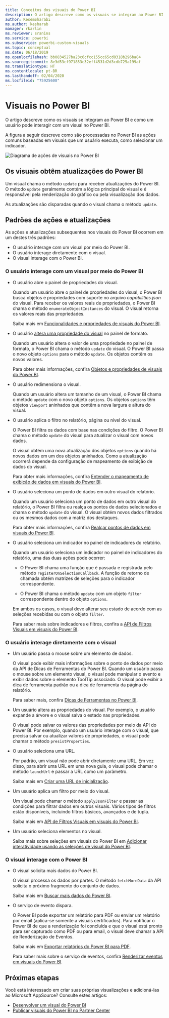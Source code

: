 ```yaml
---
title: Conceitos dos visuais do Power BI
description: O artigo descreve como os visuais se integram ao Power BI e como um usuário pode interagir com um visual no Power BI.
author: KesemSharabi
ms.author: kesharab
manager: rkarlin
ms.reviewer: sranins
ms.service: powerbi
ms.subservice: powerbi-custom-visuals
ms.topic: conceptual
ms.date: 06/18/2019
ms.openlocfilehash: bb0834527ba23c6cfcc155cc65cd0318b296ba84
ms.sourcegitcommit: 8e3d53cf971853c32eff4531d2d3cdb725a199af
ms.translationtype: HT
ms.contentlocale: pt-BR
ms.lasthandoff: 02/04/2020
ms.locfileid: "75925608"
---
```

# <a name="visuals-in-power-bi"></a>Visuais no Power BI

O artigo descreve como os visuais se integram ao Power BI e como um usuário pode interagir com um visual no Power BI. 

A figura a seguir descreve como são processadas no Power BI as ações comuns baseadas em visuais que um usuário executa, como selecionar um indicador.

![Diagrama de ações de visuais no Power BI](./media/visual-concept.svg)

## <a name="visuals-get-updates-from-power-bi"></a>Os visuais obtêm atualizações do Power BI

Um visual chama o método `update` para receber atualizações do Power BI. O método `update` geralmente contém a lógica principal do visual e é responsável pela renderização do gráfico ou pela visualização dos dados.

As atualizações são disparadas quando o visual chama o método `update`.

## <a name="action-and-update-patterns"></a>Padrões de ações e atualizações

As ações e atualizações subsequentes nos visuais do Power BI ocorrem em um destes três padrões:

* O usuário interage com um visual por meio do Power BI.
* O usuário interage diretamente com o visual.
* O visual interage com o Power BI.

### <a name="user-interacts-with-a-visual-through-power-bi"></a>O usuário interage com um visual por meio do Power BI

* O usuário abre o painel de propriedades do visual.

    Quando um usuário abre o painel de propriedades do visual, o Power BI busca objetos e propriedades com suporte no arquivo *capabilities.json* do visual. Para receber os valores reais de propriedades, o Power BI chama o método `enumerateObjectInstances` do visual. O visual retorna os valores reais das propriedades.

    Saiba mais em [Funcionalidades e propriedades de visuais do Power BI](capabilities.md).

* O usuário [altera uma propriedade do visual](../../visuals/power-bi-visualization-customize-title-background-and-legend.md) no painel de formato.

    Quando um usuário altera o valor de uma propriedade no painel de formato, o Power BI chama o método `update` do visual. O Power BI passa o novo objeto `options` para o método `update`. Os objetos contêm os novos valores.

    Para obter mais informações, confira [Objetos e propriedades de visuais do Power BI](objects-properties.md).

* O usuário redimensiona o visual.

    Quando um usuário altera um tamanho de um visual, o Power BI chama o método `update` com o novo objeto `options`. Os objetos `options` têm objetos `viewport` aninhados que contêm a nova largura e altura do visual.

* O usuário aplica o filtro no relatório, página ou nível do visual.

    O Power BI filtra os dados com base nas condições do filtro. O Power BI chama o método `update` do visual para atualizar o visual com novos dados.

    O visual obtém uma nova atualização dos objetos `options` quando há novos dados em um dos objetos aninhados. Como a atualização ocorrerá depende da configuração de mapeamento de exibição de dados do visual.

    Para obter mais informações, confira [Entender o mapeamento de exibição de dados em visuais do Power BI](dataview-mappings.md).

* O usuário seleciona um ponto de dados em outro visual do relatório.

    Quando um usuário seleciona um ponto de dados em outro visual do relatório, o Power BI filtra ou realça os pontos de dados selecionados e chama o método `update` do visual. O visual obtém novos dados filtrados ou os mesmos dados com a matriz dos destaques.

    Para obter mais informações, confira [Realçar pontos de dados em visuais do Power BI](highlight.md).

* O usuário seleciona um indicador no painel de indicadores do relatório.

    Quando um usuário seleciona um indicador no painel de indicadores do relatório, uma das duas ações pode ocorrer:

    * O Power BI chama uma função que é passada e registrada pelo método `registerOnSelectionCallback`. A função de retorno de chamada obtém matrizes de seleções para o indicador correspondente.

    * O Power BI chama o método `update` com um objeto `filter` correspondente dentro do objeto `options`.

    Em ambos os casos, o visual deve alterar seu estado de acordo com as seleções recebidas ou com o objeto `filter`.

    Para saber mais sobre indicadores e filtros, confira a [API de Filtros Visuais em visuais do Power BI](filter-api.md).

### <a name="user-interacts-with-the-visual-directly"></a>O usuário interage diretamente com o visual

* Um usuário passa o mouse sobre um elemento de dados.

    O visual pode exibir mais informações sobre o ponto de dados por meio da API de Dicas de Ferramentas do Power BI. Quando um usuário passa o mouse sobre um elemento visual, o visual pode manipular o evento e exibir dados sobre o elemento ToolTip associado. O visual pode exibir a dica de ferramenta padrão ou a dica de ferramenta da página do relatório.

    Para saber mais, confira [Dicas de Ferramentas no Power BI](add-tooltips.md).

* Um usuário altera as propriedades do visual. Por exemplo, o usuário expande a árvore e o visual salva o estado nas propriedades.

    O visual pode salvar os valores das propriedades por meio da API do Power BI. Por exemplo, quando um usuário interage com o visual, que precisa salvar ou atualizar valores de propriedades, o visual pode chamar o método `presistProperties`.

* O usuário seleciona uma URL.

    Por padrão, um visual não pode abrir diretamente uma URL. Em vez disso, para abrir uma URL em uma nova guia, o visual pode chamar o método `launchUrl` e passar a URL como um parâmetro.

    Saiba mais em [Criar uma URL de inicialização](launch-url.md).

* Um usuário aplica um filtro por meio do visual.

    Um visual pode chamar o método `applyJsonFilter` e passar as condições para filtrar dados em outros visuais. Vários tipos de filtros estão disponíveis, incluindo filtros básicos, avançados e de tupla.

    Saiba mais em [API de Filtros Visuais em visuais do Power BI](filter-api.md).

* Um usuário seleciona elementos no visual.

    Saiba mais sobre seleções em visuais do Power BI em [Adicionar interatividade usando as seleções de visual do Power BI](selection-api.md).

### <a name="visual-interacts-with-power-bi"></a>O visual interage com o Power BI

* O visual solicita mais dados do Power BI.

    O visual processa os dados por partes. O método `fetchMoreData` da API solicita o próximo fragmento do conjunto de dados.

    Saiba mais em [Buscar mais dados do Power BI](fetch-more-data.md).

* O serviço de evento dispara.

    O Power BI pode exportar um relatório para PDF ou enviar um relatório por email (aplica-se somente a visuais certificados). Para notificar o Power BI de que a renderização foi concluída e que o visual está pronto para ser capturado como PDF ou para email, o visual deve chamar a API de Renderização de Eventos.

    Saiba mais em [Exportar relatórios do Power BI para PDF](../../consumer/end-user-pdf.md).

    Para saber mais sobre o serviço de eventos, confira [Renderizar eventos em visuais do Power BI](event-service.md).

## <a name="next-steps"></a>Próximas etapas

Você está interessado em criar suas próprias visualizações e adicioná-las ao Microsoft AppSource? Consulte estes artigos:

* [Desenvolver um visual do Power BI](./custom-visual-develop-tutorial.md)
* [Publicar visuais do Power BI no Partner Center](../office-store.md)
